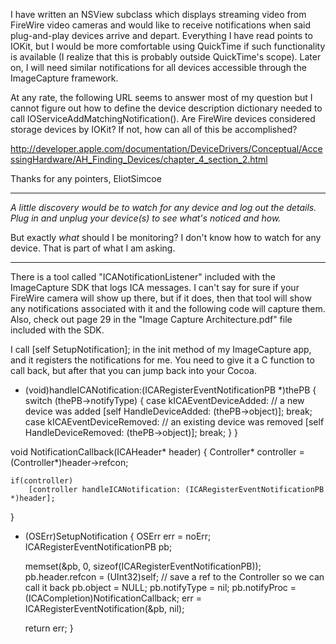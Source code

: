 I have written an NSView subclass which displays streaming video from FireWire video cameras and would like to receive notifications when said plug-and-play devices arrive and depart. Everything I have read points to IOKit, but I would be more comfortable using QuickTime if such functionality is available (I realize that this is probably outside QuickTime's scope). Later on, I will need similar notifications for all devices accessible through the ImageCapture framework.

At any rate, the following URL seems to answer most of my question but I cannot figure out how to define the device description dictionary needed to call IOServiceAddMatchingNotification(). Are FireWire devices considered storage devices by IOKit? If not, how can all of this be accomplished?

http://developer.apple.com/documentation/DeviceDrivers/Conceptual/AccessingHardware/AH_Finding_Devices/chapter_4_section_2.html

Thanks for any pointers, EliotSimcoe

----

*A little discovery would be to watch for any device and log out the details. Plug in and unplug your device(s) to see what's noticed and how.*

But exactly *what* should I be monitoring? I don't know how to watch for any device. That is part of what I am asking.

----

There is a tool called "ICANotificationListener" included with the ImageCapture SDK that logs ICA messages.  I can't say for sure if your FireWire camera will show up there, but if it does, then that tool will show any notifications associated with it and the following code will capture them.  Also, check out page 29 in the "Image Capture Architecture.pdf" file included with the SDK.

I call [self SetupNotification]; in the init method of my ImageCapture app, and it registers the notifications for me.  You need to give it a C function to call back, but after that you can jump back into your Cocoa.

    

- (void)handleICANotification:(ICARegisterEventNotificationPB *)thePB {
	switch (thePB->notifyType) 
    { 
        case kICAEventDeviceAdded:              // a new device was added 
            [self HandleDeviceAdded: (thePB->object)]; 
            break; 
        case kICAEventDeviceRemoved:            // an existing device was removed 
            [self HandleDeviceRemoved: (thePB->object)]; 
            break; 
    } 
}

void NotificationCallback(ICAHeader* header)
{ 
    Controller* controller = (Controller*)header->refcon;
	
    if(controller)
        [controller handleICANotification: (ICARegisterEventNotificationPB *)header];
} 

- (OSErr)SetupNotification {
	OSErr                                         err = noErr;
	ICARegisterEventNotificationPB   pb;
	
    memset(&pb, 0, sizeof(ICARegisterEventNotificationPB)); 
    pb.header.refcon = (UInt32)self;	// save a ref to the Controller so we can call it back
    pb.object     = NULL; 
    pb.notifyType = nil; 
    pb.notifyProc = (ICACompletion)NotificationCallback;
    err = ICARegisterEventNotification(&pb, nil); 
	
    return err; 
}
